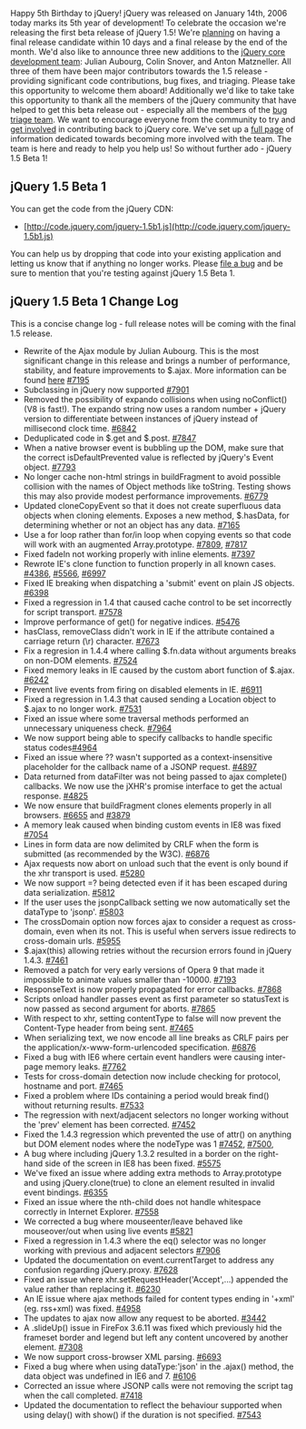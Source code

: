 Happy 5th Birthday to jQuery! jQuery was released on January 14th, 2006
today marks its 5th year of development! To celebrate the occasion we're
releasing the first beta release of jQuery 1.5! We're
[planning](http://docs.jquery.com/Roadmap) on having a final release
candidate within 10 days and a final release by the end of the month.
We'd also like to announce three new additions to the [jQuery core
development team](http://jquery.org/team): Julian Aubourg, Colin Snover,
and Anton Matzneller. All three of them have been major contributors
towards the 1.5 release - providing significant code contributions, bug
fixes, and triaging. Please take this opportunity to welcome them
aboard! Additionally we'd like to take take this opportunity to thank
all the members of the jQuery community that have helped to get this
beta release out - especially all the members of the [bug triage
team](http://blog.jquery.com/2010/11/23/team-spotlight-the-jquery-bug-triage-team/).
We want to encourage everyone from the community to try and [get
involved](http://docs.jquery.com/Getting_Involved) in contributing back
to jQuery core. We've set up a [full
page](http://docs.jquery.com/Getting_Involved) of information dedicated
towards becoming more involved with the team. The team is here and ready
to help you help us! So without further ado - jQuery 1.5 Beta 1!

jQuery 1.5 Beta 1
-----------------

You can get the code from the jQuery CDN:

-   [http://code.jquery.com/jquery-1.5b1.js](http://code.jquery.com/jquery-1.5b1.js)

You can help us by dropping that code into your existing application and
letting us know that if anything no longer works. Please [file a
bug](http://bugs.jquery.com/) and be sure to mention that you're testing
against jQuery 1.5 Beta 1.

jQuery 1.5 Beta 1 Change Log
----------------------------

This is a concise change log - full release notes will be coming with
the final 1.5 release.

-   Rewrite of the Ajax module by Julian Aubourg. This is the most
    significant change in this release and brings a number of
    performance, stability, and feature improvements to \$.ajax. More
    information can be found
    [here](http://blog.jquery.com/2010/12/28/jquery-community-updates-for-december-2010/)
    [\#7195](http://bugs.jquery.com/ticket/7195)
-   Subclassing in jQuery now supported
    [\#7901](http://bugs.jquery.com/ticket/7901)
-   Removed the possibility of expando collisions when using
    noConflict() (V8 is fast!). The expando string now uses a random
    number + jQuery version to differentiate between instances of jQuery
    instead of millisecond clock time.
    [\#6842](http://bugs.jquery.com/ticket/6842)
-   Deduplicated code in \$.get and \$.post.
    [\#7847](http://bugs.jquery.com/ticket/7847)
-   When a native browser event is bubbling up the DOM, make sure that
    the correct isDefaultPrevented value is reflected by jQuery's Event
    object. [\#7793](http://bugs.jquery.com/ticket/7793)
-   No longer cache non-html strings in buildFragment to avoid possible
    collision with the names of Object methods like toString. Testing
    shows this may also provide modest performance improvements.
    [\#6779](http://bugs.jquery.com/ticket/6779)
-   Updated cloneCopyEvent so that it does not create superfluous data
    objects when cloning elements. Exposes a new method, \$.hasData, for
    determining whether or not an object has any data.
    [\#7165](http://bugs.jquery.com/ticket/7165)
-   Use a for loop rather than for/in loop when copying events so that
    code will work with an augmented Array.prototype.
    [\#7809](http://bugs.jquery.com/ticket/7809),
    [\#7817](http://bugs.jquery.com/ticket/7817)
-   Fixed fadeIn not working properly with inline elements.
    [\#7397](http://bugs.jquery.com/ticket/7397)
-   Rewrote IE's clone function to function properly in all known cases.
    [\#4386](http://bugs.jquery.com/ticket/4386),
    [\#5566](http://bugs.jquery.com/ticket/5566),
    [\#6997](http://bugs.jquery.com/ticket/6997)
-   Fixed IE breaking when dispatching a 'submit' event on plain JS
    objects. [\#6398](http://bugs.jquery.com/ticket/6398)
-   Fixed a regression in 1.4 that caused cache control to be set
    incorrectly for script transport.
    [\#7578](http://bugs.jquery.com/ticket/7578)
-   Improve performance of get() for negative indices.
    [\#5476](http://bugs.jquery.com/ticket/5476)
-   hasClass, removeClass didn't work in IE if the attribute contained a
    carriage return (\\r) character.
    [\#7673](http://bugs.jquery.com/ticket/7673)
-   Fix a regresion in 1.4.4 where calling \$.fn.data without arguments
    breaks on non-DOM elements.
    [\#7524](http://bugs.jquery.com/ticket/7524)
-   Fixed memory leaks in IE caused by the custom abort function of
    \$.ajax. [\#6242](http://bugs.jquery.com/ticket/6242)
-   Prevent live events from firing on disabled elements in IE.
    [\#6911](http://bugs.jquery.com/ticket/6911)
-   Fixed a regression in 1.4.3 that caused sending a Location object to
    \$.ajax to no longer work.
    [\#7531](http://bugs.jquery.com/ticket/7531)
-   Fixed an issue where some traversal methods performed an unnecessary
    uniqueness check. [\#7964](http://bugs.jquery.com/ticket/7964)
-   We now support being able to specify callbacks to handle specific
    status codes[\#4964](http://bugs.jquery.com/ticket/4964)
-   Fixed an issue where ?? wasn't supported as a context-insensitive
    placeholder for the callback name of a JSONP request.
    [\#4897](http://bugs.jquery.com/ticket/4897)
-   Data returned from dataFilter was not being passed to ajax
    complete() callbacks. We now use the jXHR's promise interface to get
    the actual response. [\#4825](http://bugs.jquery.com/ticket/4825)
-   We now ensure that buildFragment clones elements properly in all
    browsers. [\#6655](http://bugs.jquery.com/ticket/6655) and
    [\#3879](http://bugs.jquery.com/ticket/3879)
-   A memory leak caused when binding custom events in IE8 was fixed
    [\#7054](http://bugs.jquery.com/ticket/7054)
-   Lines in form data are now delimited by CRLF when the form is
    submitted (as recommended by the W3C).
    [\#6876](http://bugs.jquery.com/ticket/6876)
-   Ajax requests now abort on unload such that the event is only bound
    if the xhr transport is used.
    [\#5280](http://bugs.jquery.com/ticket/5280)
-   We now support =? being detected even if it has been escaped during
    data serialization. [\#5812](http://bugs.jquery.com/ticket/5812)
-   If the user uses the jsonpCallback setting we now automatically set
    the dataType to 'jsonp'.
    [\#5803](http://bugs.jquery.com/ticket/5803)
-   The crossDomain option now forces ajax to consider a request as
    cross-domain, even when its not. This is useful when servers issue
    redirects to cross-domain urls.
    [\#5955](http://bugs.jquery.com/ticket/5955)
-   \$.ajax(this) allowing retries without the recursion errors found in
    jQuery 1.4.3. [\#7461](http://bugs.jquery.com/ticket/7461)
-   Removed a patch for very early versions of Opera 9 that made it
    impossible to animate values smaller than -10000.
    [\#7193](http://bugs.jquery.com/ticket/7193)
-   ResponseText is now properly propagated for error callbacks.
    [\#7868](http://bugs.jquery.com/ticket/7868)
-   Scripts onload handler passes event as first parameter so statusText
    is now passed as second argument for aborts.
    [\#7865](http://bugs.jquery.com/ticket/7865)
-   With respect to xhr, setting contentType to false will now prevent
    the Content-Type header from being sent.
    [\#7465](http://bugs.jquery.com/ticket/7465)
-   When serializing text, we now encode all line breaks as CRLF pairs
    per the application/x-www-form-urlencoded specification.
    [\#6876](http://bugs.jquery.com/ticket/6876)
-   Fixed a bug with IE6 where certain event handlers were causing
    inter-page memory leaks.
    [\#7762](http://bugs.jquery.com/ticket/7762)
-   Tests for cross-domain detection now include checking for protocol,
    hostname and port. [\#7465](http://bugs.jquery.com/ticket/7465)
-   Fixed a problem where IDs containing a period would break find()
    without returning results.
    [\#7533](http://bugs.jquery.com/ticket/7533)
-   The regression with next/adjacent selectors no longer working
    without the 'prev' element has been corrected.
    [\#7452](http://bugs.jquery.com/ticket/7452)
-   Fixed the 1.4.3 regression which prevented the use of attr() on
    anything but DOM element nodes where the nodeType was 1
    [\#7452](http://bugs.jquery.com/ticket/7452),
    [\#7500](http://bugs.jquery.com/ticket/7500),
    [](http://bugs.jquery.com/ticket/7202)
-   A bug where including jQuery 1.3.2 resulted in a border on the
    right-hand side of the screen in IE8 has been fixed.
    [\#5575](http://bugs.jquery.com/ticket/5575)
-   We've fixed an issue where adding extra methods to Array.prototype
    and using jQuery.clone(true) to clone an element resulted in invalid
    event bindings. [\#6355](http://bugs.jquery.com/ticket/6355)
-   Fixed an issue where the nth-child does not handle whitespace
    correctly in Internet Explorer.
    [\#7558](http://bugs.jquery.com/ticket/7558)
-   We corrected a bug where mouseenter/leave behaved like mouseover/out
    when using live events [\#5821](http://bugs.jquery.com/ticket/5821)
-   Fixed a regression in 1.4.3 where the eq() selector was no longer
    working with previous and adjacent selectors
    [\#7906](http://bugs.jquery.com/ticket/7906)
-   Updated the documentation on event.currentTarget to address any
    confusion regarding jQuery.proxy.
    [\#7628](http://bugs.jquery.com/ticket/7628)
-   Fixed an issue where xhr.setRequestHeader('Accept',...) appended the
    value rather than replacing it.
    [\#6230](http://bugs.jquery.com/ticket/6230)
-   An IE issue where ajax methods failed for content types ending in
    '+xml' (eg. rss+xml) was fixed.
    [\#4958](http://bugs.jquery.com/ticket/4958)
-   The updates to ajax now allow any request to be aborted.
    [\#3442](http://bugs.jquery.com/ticket/3442)
-   A .slideUp() issue in FireFox 3.6.11 was fixed which previously hid
    the frameset border and legend but left any content uncovered by
    another element. [\#7308](http://bugs.jquery.com/ticket/7308)
-   We now support cross-browser XML parsing.
    [\#6693](http://bugs.jquery.com/ticket/6693)
-   Fixed a bug where when using dataType:'json' in the .ajax() method,
    the data object was undefined in IE6 and 7.
    [\#6106](http://bugs.jquery.com/ticket/6106)
-   Corrected an issue where JSONP calls were not removing the script
    tag when the call completed.
    [\#7418](http://bugs.jquery.com/ticket/7418)
-   Updated the documentation to reflect the behaviour supported when
    using delay() with show() if the duration is not specified.
    [\#7543](http://bugs.jquery.com/ticket/7543)

